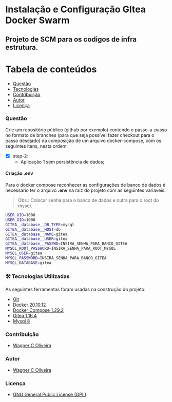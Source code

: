 # Instalação e Configuração GItea Docker Swarm

## Projeto de SCM para os codigos de infra estrutura.


Tabela de conteúdos
=================
<!--ts-->      
   * [Questão](#questão)
   * [Tecnologias](#-tecnologias-utilizadas)
   * [Contribuição](#contribuição)
   * [Autor](#autor)
   * [Licença](#licença)
<!--te-->


### Questão

Crie um repositório público (github por exemplo) contendo o passo-a-passo no formato de branches (para que seja possível fazer checkout para o passo desejado) da composição de um arquivo docker-compose, com os seguintes itens, nesta ordem:

- [x] step-2: 
  - Aplicação 1 sem persistência de dados;

#### Criação .env
Para o docker compose reconhecer as configurações de banco de dados é necessário ter o arquivo **.env** na raiz do projeto com as seguintes variaveis. 
> Obs.: Colocar senha para o banco de dados e outra para o root do mysql.

~~~bash
USER_UID=1000
USER_GID=1000
GITEA__database__DB_TYPE=mysql
GITEA__database__HOST=db
GITEA__database__NAME=gitea
GITEA__database__USER=gitea
GITEA__database__PASSWD=INSIRA_SENHA_PARA_BANCO_GITEA
MYSQL_ROOT_PASSWORD=INSIRA_SENHA_PARA_ROOT_MYSQL
MYSQL_USER=gitea
MYSQL_PASSWORD=INSIRA_SENHA_PARA_BANCO_GITEA
MYSQL_DATABASE=gitea
~~~ 

### 🛠 Tecnologias Utilizadas

As seguintes ferramentas foram usadas na construção do projeto:

- [Git](https://git-scm.com/)
- [Docker 20.10.12](https://docs.docker.com/engine/)
- [Docker Compose 1.29.2](https://docs.docker.com/compose/)
- [Gitea 1.16.4](https://docs.gitea.io/en-us/)
- [Mysql 8](https://dev.mysql.com/doc/)

### Contribuição

* [Wagner C Oliveira](https://www.wagneroliveira.eti.br)

### Autor

* [Wagner C Oliveira](https://www.wagneroliveira.eti.br)

### Licença

* [GNU General Public License (GPL)](https://www.gnu.org/licenses/gpl-3.0.html)